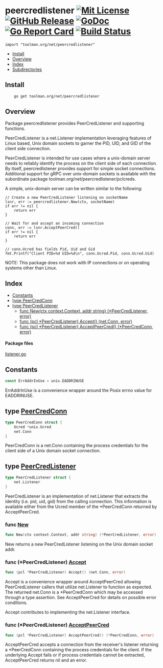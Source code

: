 
# peercredlistener [![Mit License][mit-img]][mit] [![GitHub Release][release-img]][release] [![GoDoc][godoc-img]][godoc] [![Go Report Card][reportcard-img]][reportcard] [![Build Status][travis-img]][travis]

`import "toolman.org/net/peercredlistener"`

* [Install](#pkg-install)
* [Overview](#pkg-overview)
* [Index](#pkg-index)
* [Subdirectories](#pkg-subdirectories)

## <a name="pkg-install">Install</a>

```sh
    go get toolman.org/net/peercredlistener
```

## <a name="pkg-overview">Overview</a>
Package peercredlistener provides PeerCredListener and supporting functions.

PeerCredListener is a net.Listener implementation leveraging features of
Linux based, Unix domain sockets to garner the PID, UID, and GID of the
client side connection.

PeerCredListener is intended for use cases where a unix-domain server needs
to reliably identify the process on the client side of each connection. By
itself, peercredlistener provides support for simple socket connections.
Additional support for gRPC over unix-domain sockets is available with the
subordinate package toolman.org/net/peercredlistener/pclcreds.

A simple, unix-domain server can be written similar to the following:


	// Create a new PeerCredListener listening on socketName
	lsnr, err := peercredlistener.New(ctx, socketName)
	if err != nil {
	    return err
	}
	
	// Wait for and accept an incoming connection
	conn, err := lsnr.AcceptPeerCred()
	if err != nil {
	    return err
	}
	
	// conn.Ucred has fields Pid, Uid and Gid
	fmt.Printf("Client PID=%d UID=%d\n", conn.Ucred.Pid, conn.Ucred.Uid)

NOTE: This package does not work with IP connections or on operating systems other than Linux.


## <a name="pkg-index">Index</a>
* [Constants](#pkg-constants)
* [type PeerCredConn](#PeerCredConn)
* [type PeerCredListener](#PeerCredListener)
  * [func New(ctx context.Context, addr string) (*PeerCredListener, error)](#New)
  * [func (pcl *PeerCredListener) Accept() (net.Conn, error)](#PeerCredListener.Accept)
  * [func (pcl *PeerCredListener) AcceptPeerCred() (*PeerCredConn, error)](#PeerCredListener.AcceptPeerCred)


#### <a name="pkg-files">Package files</a>
[listener.go](/src/toolman.org/net/peercredlistener/listener.go) 


## <a name="pkg-constants">Constants</a>
``` go
const ErrAddrInUse = unix.EADDRINUSE
```
ErrAddrInUse is a convenience wrapper around the Posix errno value for
EADDRINUSE.


## <a name="PeerCredConn">type</a> [PeerCredConn](/src/target/listener.go?s=4734:4791#L138)
``` go
type PeerCredConn struct {
    Ucred *unix.Ucred
    net.Conn
}

```
PeerCredConn is a net.Conn containing the process credentials for the client
side of a Unix domain socket connection.


## <a name="PeerCredListener">type</a> [PeerCredListener](/src/target/listener.go?s=2919:2965#L71)
``` go
type PeerCredListener struct {
    net.Listener
}

```
PeerCredListener is an implementation of net.Listener that extracts the
identity (i.e. pid, uid, gid) from the calling connection. This information
is available either from the Ucred member of the *PeerCredConn returned by
AcceptPeerCred.


### <a name="New">func</a> [New](/src/target/listener.go?s=3047:3116#L76)
``` go
func New(ctx context.Context, addr string) (*PeerCredListener, error)
```
New returns a new PeerCredListener listening on the Unix domain socket addr.


### <a name="PeerCredListener.Accept">func</a> (\*PeerCredListener) [Accept](/src/target/listener.go?s=3657:3712#L93)
``` go
func (pcl *PeerCredListener) Accept() (net.Conn, error)
```
Accept is a convenience wrapper around AcceptPeerCred allowing
PeerCredListener callers that utilize net.Listener to function
as expected. The returned net.Conn is a *PeerCredConn which may
be accessed through a type assertion. See AcceptPeerCred for
details on possible error conditions.

Accept contributes to implementing the  net.Listener interface.


### <a name="PeerCredListener.AcceptPeerCred">func</a> (\*PeerCredListener) [AcceptPeerCred](/src/target/listener.go?s=4020:4088#L101)
``` go
func (pcl *PeerCredListener) AcceptPeerCred() (*PeerCredConn, error)
```
AcceptPeerCred accepts a connection from the receiver's listener
returning a *PeerCredConn containing the process credentials for
the client. If the underlying Accept fails or if process credentials
cannot be extracted, AcceptPeerCred returns nil and an error.


[mit-img]: http://img.shields.io/badge/License-MIT-c41e3a.svg
[mit]: https://github.com/tep/net-peercredlistener/blob/master/LICENSE

[release-img]: https://img.shields.io/github/release/tep/net-peercredlistener/all.svg
[release]: https://github.com/tep/net-peercredlistener/releases

[godoc-img]: https://godoc.org/toolman.org/net/peercredlistener?status.svg
[godoc]: https://godoc.org/toolman.org/net/peercredlistener

[reportcard-img]: https://goreportcard.com/badge/toolman.org/net/peercredlistener
[reportcard]: https://goreportcard.com/report/toolman.org/net/peercredlistener

[travis-img]: https://travis-ci.org/tep/net-peercredlistener.svg?branch=master
[travis]: https://travis-ci.org/tep/net-peercredlistener

